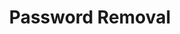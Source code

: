 ---
title: Password Removal
layout: default
has_children: true
permalink: /docs/password-removal
parent: Tools
---
